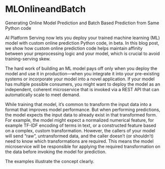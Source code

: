 # MLOnlineandBatch
Generating Online Model Prediction and Batch Based Prediction from Same Python code

AI Platform Serving now lets you deploy your trained machine learning (ML) model with custom online prediction Python code, in beta. In this blog post, we show how custom online prediction code helps maintain affinity between your preprocessing logic and your model, which is crucial to avoid training-serving skew.

The hard work of building an ML model pays off only when you deploy the model and use it in production—when you integrate it into your pre-existing systems or incorporate your model into a novel application. If your model has multiple possible consumers, you might want to deploy the model as an independent, coherent microservice that is invoked via a REST API that can automatically scale to meet demand.

While training that model, it’s common to transform the input data into a format that improves model performance. But when performing predictions, the model expects the input data to already exist in that transformed form. For example, the model might expect a normalized numerical feature, for example TF-IDF encoding of terms in text, or a constructed feature based on a complex, custom transformation. However, the callers of your model will send “raw”, untransformed data, and the caller doesn’t (or shouldn’t) need to know which transformations are required. This means the model microservice will be responsible for applying the required transformation on the data before invoking the model for prediction.

The examples illustrate the concept clearly.
